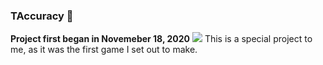 ### TAccuracy 🎯

**Project first began in Novemeber 18, 2020**
<img src="https://avatars.githubusercontent.com/u/44340659?s=96&v=4">
This is a special project to me, as it was the first game I set out to make.

